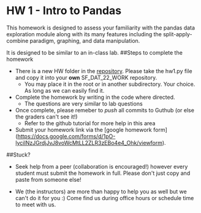 # HW 1 - Intro to Pandas

This homework is designed to assess your familiarity with the pandas data exploration module along with its many features including the split-apply-combine paradigm, graphing, and data manipulation. 

It is designed to be similar to an in-class lab. 
##Steps to complete the homework

* There is a new HW folder in the [repository](https://github.com/sinanuozdemir/sfdat22/tree/master/hw/data). 
Please take the hw1.py file and copy it into your **own** SF\_DAT\_22\_WORK repository.
	* You may place it in the root or in another subdirectory. Your choice. As long as we can easily find it.
* Complete the homework by writing in the code where directed.
	* The questions are very similar to lab questions
* Once complete, please remeber to *push* all commits to Guthub (or else the graders can't see it!) 
	* Refer to the github tutorial for more help in this area
* Submit your homework link via the [google homework form] (https://docs.google.com/forms/d/1pO-lyciINzJGrdjJvJ8voWcMtLL2ZLR3zEBo4e4_Ohk/viewform).




##Stuck?
* Seek help from a peer (collaboration is encouraged!) however every student must submit the homework in full. Please don't just copy and paste from someone else!

* We (the instructors) are more than happy to help you as well but we can't do it for you :) Come find us during office hours or schedule time to meet with us.


